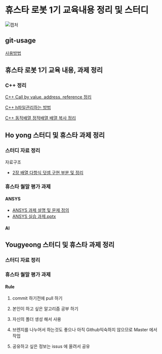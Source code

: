 # 휴스타 로봇 1기 교육내용 정리 및 스터디 

![캡처](https://user-images.githubusercontent.com/9815703/68393016-6776d600-01ae-11ea-92a4-02d38d5768d1.PNG)

## git-usage

[사용방법](https://github.com/HUST-Robot/Algorithm_miscellaneous-work/issues/1) 

## 휴스타 로봇 1기 교육 내용, 과제 정리
### C++ 정리
[C++ Call by value, address, reference 정리](https://github.com/HUST-Robot/Algorithm_miscellaneous-work/issues/2)

[C++ h파일관리하는 방법](https://github.com/HUST-Robot/Algorithm_miscellaneous-work/issues/6)

[C++ 동적배열 정적배열 배열 복사 정리](https://github.com/HUST-Robot/Algorithm_miscellaneous-work/issues/3)

## Ho yong 스터디 및 휴스타 과제 정리

### 스터디 자료 정리 
 자료구조 
 - [2장 배열 다항식 덧셈 구현 부분 및 정리](https://github.com/HUST-Robot/Algorithm_miscellaneous-work/tree/master/Ho%20yong/Data%20Structure/PolynomialAdd)

### 휴스타 월말 평가 과제
#### ANSYS 
 - [ANSYS 과제 설명 및 문제 정의](https://github.com/HUST-Robot/Algorithm_miscellaneous-work/blob/master/Ho%20yong/ANSYS/README.md)
 - [ANSYS 실습 과제.pptx](https://github.com/HUST-Robot/Algorithm_miscellaneous-work/blob/master/Ho%20yong/ANSYS/KHY_ANSYS%20실습%20해석%20과제.pptx)

#### AI 
 
## Yougyeong 스터디 및 휴스타 과제 정리
### 스터디 자료 정리 


### 휴스타 월말 평가 과제

#### Rule
1. commit 하기전에 pull 하기 

2. 본인이 하고 싶은 알고리즘 공부 하기

3. 자신의 폴더 생성 해서 사용 

4. 브렌지를 나누어서 하는것도 좋으나 아직 
   Github익숙하지 않으므로 Master 에서 작업

5. 공유하고 싶은 정보는 issus 에 올려서 공유

